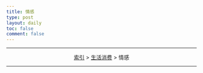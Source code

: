 ```yaml
---
title: 情感
type: post
layout: daily
toc: false
comment: false
---
```

---
<span><center>[索引](/gknows/index) > [生活消费](/gknows/生活消费) > 情感</center></span>

---
